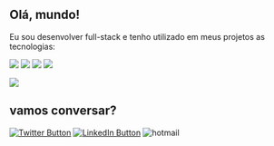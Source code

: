 <!--
**euliveiras/euliveiras** is a ✨ _special_ ✨ repository because its `README.md` (this file) appears on your GitHub profile.

Here are some ideas to get you started:

- 🔭 I’m currently working on ...
- 🌱 I’m currently learning ...
- 👯 I’m looking to collaborate on ...
- 🤔 I’m looking for help with ...
- 💬 Ask me about ...
- 📫 How to reach me: ...
- 😄 Pronouns: ...
- ⚡ Fun fact: ...
-->

## Olá, mundo! 
Eu sou desenvolver full-stack e tenho utilizado em meus projetos as tecnologias:

![](https://img.shields.io/badge/JavaScript-F7DF1E?style=for-the-badge&logo=javascript&logoColor=black)
![](https://img.shields.io/badge/TypeScript-007ACC?style=for-the-badge&logo=typescript&logoColor=white)
![](https://img.shields.io/badge/React-20232A?style=for-the-badge&logo=react&logoColor=61DAFB)
![](https://img.shields.io/badge/Node.js-43853D?style=for-the-badge&logo=node.js&logoColor=white)


<!-- #### No momento...
estou a procura de oportunidades de emprego em empresas que utilizem a stack React e Node 🔎. -->

![](https://i.imgur.com/HNlouf9.gif)

## vamos conversar?

[![Twitter Button](https://img.shields.io/badge/Twitter-1DA1F2?style=for-the-badge&logo=twitter&logoColor=white)](https://twitter.com/euliveiras)
[![LinkedIn Button](https://img.shields.io/badge/LinkedIn-0077B5?style=for-the-badge&logo=linkedin&logoColor=white)](https://linkedin.com/in/euliveiras)
![hotmail](https://img.shields.io/badge/email-matheus.skm%40hotmail.com-blue?style=for-the-badge&logo=microsoftoutlook) 
 



